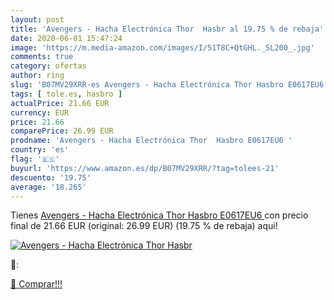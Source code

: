 ```yaml
---
layout: post
title: 'Avengers - Hacha Electrónica Thor  Hasbr al 19.75 % de rebaja'
date: 2020-06-01 15:47:24
image: 'https://m.media-amazon.com/images/I/51T8C+QtGHL._SL200_.jpg'
comments: true
category: ofertas
author: ring
slug: 'B07MV29XRR-es Avengers - Hacha Electrónica Thor Hasbro E0617EU6'
tags: [ tole.es, hasbro ]
actualPrice: 21.66 EUR
currency: EUR
price: 21.66
comparePrice: 26.99 EUR
prodname: 'Avengers - Hacha Electrónica Thor  Hasbro E0617EU6 '
country: 'es'
flag: '🇪🇸'
buyurl: 'https://www.amazon.es/dp/B07MV29XRR/?tag=tolees-21'
descuento: '19.75'
average: '18.265'
---
```


Tienes [Avengers - Hacha Electrónica Thor  Hasbro E0617EU6 ](https://www.amazon.es/dp/B07MV29XRR/?tag=tolees-21) con precio final de  21.66 EUR (original: 26.99 EUR) (19.75 %  de rebaja) aqui!

[![Avengers - Hacha Electrónica Thor  Hasbr](https://m.media-amazon.com/images/I/51T8C+QtGHL._SL200_.jpg)](https://www.amazon.es/dp/B07MV29XRR/?tag=tolees-21)

🔎:


[🛒 Comprar!!!](https://www.amazon.es/dp/B07MV29XRR/?tag=tolees-21)
